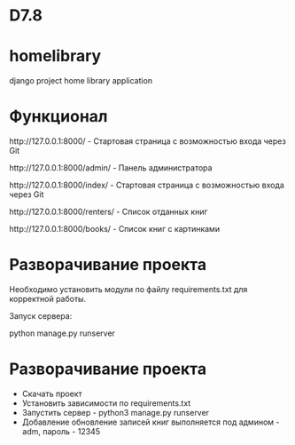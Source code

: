 # D7.8
# homelibrary
django project home library application

# Функционал
<p>http://127.0.0.1:8000/ - Стартовая страница с возможностью входа через Git</p>
<p>http://127.0.0.1:8000/admin/ - Панель администратора</p>
<p>http://127.0.0.1:8000/index/ - Стартовая страница с возможностью входа через Git</p>
<p>http://127.0.0.1:8000/renters/ - Список отданных книг</p>
<p>http://127.0.0.1:8000/books/ - Список книг с картинками</p>


# Разворачивание проекта
<p>Необходимо установить модули по файлу requirements.txt для корректной работы.</p>
<p>Запуск сервера:</p>
<p>python manage.py runserver</p>


# Разворачивание проекта
<ul>
    <li>Скачать проект</li>
    <li>Установить зависимости по requirements.txt</li>
    <li>Запустить сервер - python3 manage.py runserver</li>
    <li>Добавление обновление записей книг выполняется под админом - adm, пароль - 12345</li>
</ul>
